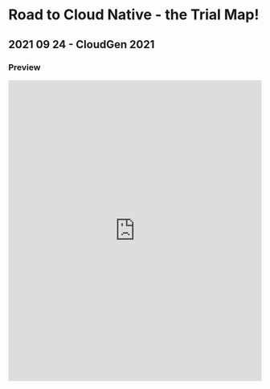 # Road to Cloud Native - the Trial Map!
## 2021 09 24 - CloudGen 2021
### Preview

<iframe src='https://view.officeapps.live.com/op/view.aspx?src=https%3A%2F%2Fraw.githubusercontent.com%2Frcappello%2Frcappello%2Fmain%2FEvents%2F20210924-CloudGen2021%2FRoad to Cloud Native - the Trial Map!.pptx&wdOrigin=BROWSELINK' width='100%' height='600px' frameborder='0'>